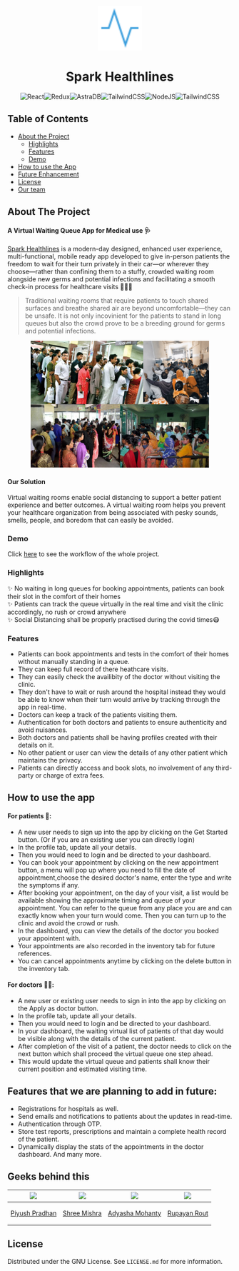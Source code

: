 <p align="center">
  <img alt="logo" width="100px" src="./public/favicon.svg">
</p>
<h1 align="center">Spark Healthlines</h1>

<p align="center">
  <img alt="React" src="https://img.shields.io/badge/react-%2320232a.svg?style=for-the-badge&logo=react&logoColor=%2361DAFB"/><img alt="Redux" src="https://img.shields.io/badge/redux-%23593d88.svg?style=for-the-badge&logo=redux&logoColor=white"/><img alt="AstraDB" src="https://img.shields.io/badge/astradb-EB6C34.svg?style=for-the-badge&logo=astra-db&logoColor=white"/><img alt="TailwindCSS" src="https://img.shields.io/badge/cassandra-%231287B1.svg?style=for-the-badge&logo=apache-cassandra&logoColor=white"/><img alt="NodeJS" src="https://img.shields.io/badge/node.js-6DA55F?style=for-the-badge&logo=node.js&logoColor=white"/><img alt="TailwindCSS" src="https://img.shields.io/badge/tailwindcss-%2338B2AC.svg?style=for-the-badge&logo=tailwind-css&logoColor=white"/> 
</p>

## Table of Contents

- [About the Project](#about-the-project)
  - [Highlights](#highlights)
  - [Features](#features)
  - [Demo](#Demo)
- [How to use the App](#how-to-use-the-app)
- [Future Enhancement](#features-that-we-are-planning-to-add)
- [License](#license)
- [Our team](#geeks-behind-this)

## About The Project

#### A Virtual Waiting Queue App for Medical use 🩺

[Spark Healthlines](https://spark-healthlines.vercel.app/) is a modern-day designed, enhanced user experience, multi-functional, mobile ready app developed to give in-person patients the freedom to wait for their turn privately in their car—or wherever they choose—rather than confining them to a stuffy, crowded waiting room alongside new germs and potential infections and facilitating a smooth check-in process for healthcare visits 🧑🏻‍⚕️

> Traditional waiting rooms that require patients to touch shared surfaces
> and breathe shared air are beyond uncomfortable—they can be unsafe.
> It is not only incovinient for the patients to stand in long queues but also the crowd prove to be a breeding ground for germs and potential infections.

<p align="center"><img alt="crowd" width="400px" src="./src/images/crowd.png"></p>

#### Our Solution

Virtual waiting rooms enable social distancing to support a better patient experience and better outcomes.
A virtual waiting room helps you prevent your healthcare organization from being associated with pesky sounds, smells, people, and boredom that can easily be avoided.

### Demo

Click [here](https://www.youtube.com/watch?v=tjcLdrwBgHY) to see the workflow of the whole project.

### Highlights

✨ No waiting in long queues for booking appointments, patients can book their slot in the comfort of their homes </br>
✨ Patients can track the queue virtually in the real time and visit the clinic accordingly, no rush or crowd anywhere </br>
✨ Social Distancing shall be properly practised during the covid times😷

### Features

- Patients can book appointments and tests in the comfort of their homes without manually standing in a queue.
- They can keep full record of there heathcare visits.
- They can easily check the availibity of the doctor without visiting the clinic.
- They don't have to wait or rush around the hospital instead they would be able to know when their turn would arrive by tracking through the app in real-time.
- Doctors can keep a track of the patients visiting them.
- Authentication for both doctors and patients to ensure authenticity and avoid nuisances.
- Both doctors and patients shall be having profiles created with their details on it.
- No other patient or user can view the details of any other patient which maintains the privacy.
- Patients can directly access and book slots, no involvement of any third-party or charge of extra fees.

## How to use the app

#### For patients 👨:

- A new user needs to sign up into the app by clicking on the Get Started button. (Or if you are an existing user you can directly login)
- In the profile tab, update all your details.
- Then you would need to login and be directed to your dashboard.
- You can book your appointment by clicking on the new appointment button, a menu will pop up where you need to fill the date of appointment,choose the desired doctor's name, enter the type and write the symptoms if any.
- After booking your appointment, on the day of your visit, a list would be available showing the approximate timing and queue of your appointment. You can refer to the queue from any place you are and can exactly know when your turn would come. Then you can turn up to the clinic and avoid the crowd or rush.
- In the dashboard, you can view the details of the doctor you booked your appointent with.
- Your appointments are also recorded in the inventory tab for future references.
- You can cancel appointments anytime by clicking on the delete button in the inventory tab.

#### For doctors 👨‍⚕️:

- A new user or existing user needs to sign in into the app by clicking on the Apply as doctor button.
- In the profile tab, update all your details.
- Then you would need to login and be directed to your dashboard.
- In your dashboard, the waiting virtual list of patients of that day would be visible along with the details of the current patient.
- After completion of the visit of a patient, the doctor needs to click on the next button which shall proceed the virtual queue one step ahead.
- This would update the virtual queue and patients shall know their current position and estimated visiting time.

## Features that we are planning to add in future:

- Registrations for hospitals as well.
- Send emails and notifications to patients about the updates in read-time.
- Authentication through OTP.
- Store test reports, prescriptions and maintain a complete health record of the patient.
- Dynamically display the stats of the appointments in the doctor dashboard.
  And many more.

## Geeks behind this

| <img src="https://avatars.githubusercontent.com/u/54734029?v=4" width="100px"> | <img src="https://avatars.githubusercontent.com/u/65803594?v=4" width="100px"> | <img src="https://avatars.githubusercontent.com/u/54095539?v=4" width="100px"> | <img src="https://avatars.githubusercontent.com/u/77096791?v=4" width="100px">           |
| ------------------------------------------------------------------------------ | ------------------------------------------------------------------------------ | ------------------------------------------------------------------------------ | ---------------------------------------------------------------------------------------- |
| <p align="center">[Piyush Pradhan](https://twitter.com/piyushpradhan07)</p>    | <p align="center">[Shree Mishra](https://twitter.com/mishrashree18)</p>        | <p align="center">[Adyasha Mohanty](https://twitter.com/Adyasha8105)</p>       | <p align="center">[Rupayan Rout](https://www.linkedin.com/in/rupayan-rout-a59b051a0)</p> |

## License

Distributed under the GNU License. See `LICENSE.md` for more information.
